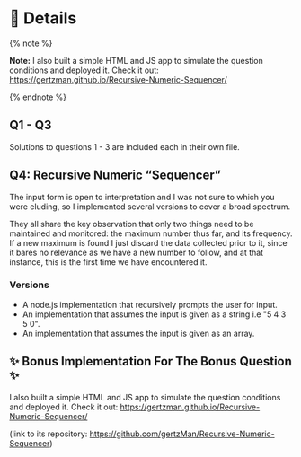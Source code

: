 # 🔖 Details

{% note %}

**Note:** I also built a simple HTML and JS app to simulate the question
conditions and deployed it. Check it out: <https://gertzman.github.io/Recursive-Numeric-Sequencer/>

{% endnote %}

## Q1 - Q3

Solutions to questions 1 - 3 are included each in their own file.

## Q4: Recursive Numeric “Sequencer”

The input form is open to interpretation and I was not sure to which you
were eluding, so I implemented several versions to cover a broad spectrum.

They all share the key observation that only two things need to be maintained and monitored: the maximum number thus far, and its frequency. If a new maximum is found I just discard the data collected prior to it, since it bares no relevance as we have a new number to follow, and at that instance, this is the first time we have encountered it.

### Versions

- A node.js implementation that recursively prompts the user for input.
- An implementation that assumes the input is given as a string i.e "5 4 3 5 0".
- An implementation that assumes the input is given as an array.

## ✨ Bonus Implementation For The Bonus Question ✨

I also built a simple HTML and JS app to simulate the question
conditions and deployed it. Check it out: <https://gertzman.github.io/Recursive-Numeric-Sequencer/>

(link to its repository: <https://github.com/gertzMan/Recursive-Numeric-Sequencer>)

